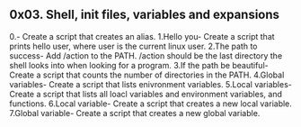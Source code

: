 ## 0x03. Shell, init files, variables and expansions
 0.<o>- Create a script that creates an alias.
 1.Hello you- Create a script that prints hello user, where user is the current linux user.
 2.The path to success- Add /action to the PATH. /action should be the last directory the shell looks into when looking for a program.
 3.If the path be beautiful- Create a script that counts the number of directories in the PATH.
 4.Global variables- Create a script that lists enivronment variables.
 5.Local variables- Create a script that lists all loacl variables and environment variables, and functions.
 6.Local variable- Create a script that creates a new local variable.
 7.Global variable- Create a script that creates a new global variable.
 
